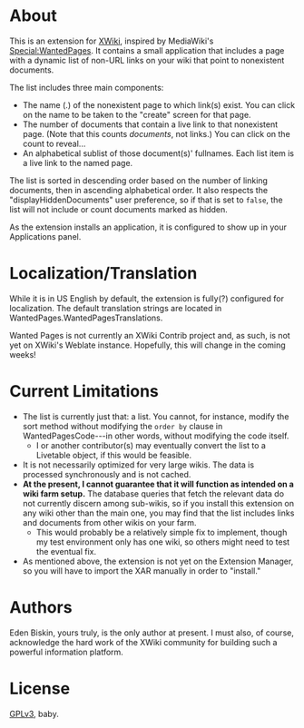 # About

This is an extension for [XWiki](https://www.xwiki.org), inspired by MediaWiki's [Special:WantedPages](https://www.mediawiki.org/wiki/Special:WantedPages). It contains a small application that includes a page with a dynamic list of non-URL links on your wiki that point to nonexistent documents.

The list includes three main components:
  - The name (<spaces>.<displayTitle>) of the nonexistent page to which link(s) exist. You can click on the name to be taken to the "create" screen for that page.
  - The number of documents that contain a live link to that nonexistent page. (Note that this counts *documents*, not links.) You can click on the count to reveal...
  - An alphabetical sublist of those document(s)' fullnames. Each list item is a live link to the named page.

The list is sorted in descending order based on the number of linking documents, then in ascending alphabetical order. It also respects the "displayHiddenDocuments" user preference, so if that is set to `false`, the list will not include or count documents marked as hidden.
  
As the extension installs an application, it is configured to show up in your Applications panel.
  
# Localization/Translation

While it is in US English by default, the extension is fully(?) configured for localization. The default translation strings are located in WantedPages.WantedPagesTranslations.
  
Wanted Pages is not currently an XWiki Contrib project and, as such, is not yet on XWiki's Weblate instance. Hopefully, this will change in the coming weeks!

# Current Limitations

- The list is currently just that: a list. You cannot, for instance, modify the sort method without modifying the `order by` clause in WantedPagesCode---in other words, without modifying the code itself.
  - I or another contributor(s) may eventually convert the list to a Livetable object, if this would be feasible.
- It is not necessarily optimized for very large wikis. The data is processed synchronously and is not cached.
- **At the present, I cannot guarantee that it will function as intended on a wiki farm setup.** The database queries that fetch the relevant data do not currently discern among sub-wikis, so if you install this extension on any wiki other than the main one, you may find that the list includes links and documents from other wikis on your farm.
  - This would probably be a relatively simple fix to implement, though my test environment only has one wiki, so others might need to test the eventual fix.
- As mentioned above, the extension is not yet on the Extension Manager, so you will have to import the XAR manually in order to "install."

# Authors

Eden Biskin, yours truly, is the only author at present. I must also, of course, acknowledge the hard work of the XWiki community for building such a powerful information platform.
  
# License
  
[GPLv3](https://www.gnu.org/licenses/gpl-3.0.html), baby.
